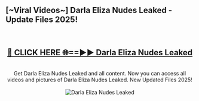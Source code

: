 <h2>[~Viral Videos~] Darla Eliza Nudes Leaked - Update Files 2025!</h2>
<br>
<div align="center">
<h2><a href="https://betterlinks.top/A2PfLJ" rel="nofollow">🔴 CLICK HERE 🌐==►► Darla Eliza Nudes Leaked</a></h2>
<br>
Get Darla Eliza Nudes Leaked and all content. Now you can access all videos and pictures of Darla Eliza Nudes Leaked. New Updated Files 2025!
<br>
<br>
<a href="https://betterlinks.top/A2PfLJ" rel="nofollow" data-target="animated-image.originalLink"><img src="https://i.ibb.co.com/WyWwxjT/player-gif2.gif" alt="Darla Eliza Nudes Leaked" style="max-width: 100%; display: inline-block;" data-target="animated-image.originalImage"></a>
</div>
<br>
